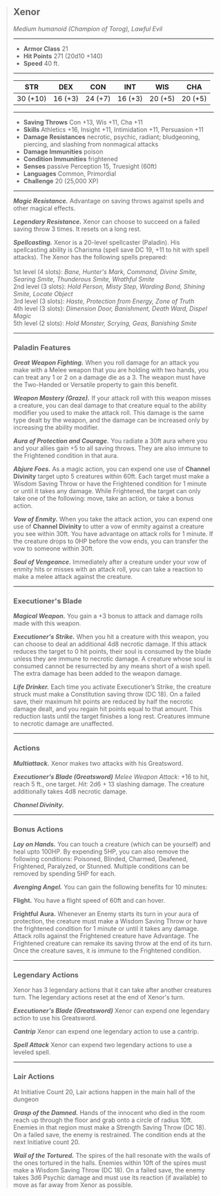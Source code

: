 > ## Xenor
> *Medium humanoid (Champion of Torog), Lawful Evil*
> ___
> - **Armor Class** 21
> - **Hit Points** 271 (20d10 +140)
> - **Speed** 40 ft.
> ___
> |STR|DEX|CON|INT|WIS|CHA|
> |:---:|:---:|:---:|:---:|:---:|:---:|
> |30 (+10)|16 (+3)|24 (+7)|16 (+3)|20 (+5)|20 (+5)|
> ___
> - **Saving Throws** Con +13, Wis +11, Cha +11
> - **Skills** Athletics +16, Insight +11, Intimidation +11, Persuasion +11
> - **Damage Resistances** necrotic, psychic, radiant; bludgeoning, piercing, and slashing from nonmagical attacks
> - **Damage Immunities** poison
> - **Condition Immunities** frightened
> - **Senses** passive Perception 15, Truesight (60ft)
> - **Languages** Common, Primordial
> - **Challenge** 20 (25,000 XP)
> ___
> ***Magic Resistance.*** Advantage on saving throws against spells and other magical effects.
>
> ***Legendary Resistance.*** Xenor can choose to succeed on a failed saving throw 3 times. It resets on a long rest.
>
> ***Spellcasting.*** Xenor is a 20-level spellcaster (Paladin). His spellcasting ability is Charisma (spell save DC 19, +11 to hit with spell attacks). The Xenor has the following spells prepared:<br>
> <br>
> 1st level (4 slots): _Bane, Hunter's Mark, Command, Divine Smite, Searing Smite, Thunderous Smite, Wrathful Smite_<br>
> 2nd level (3 slots): _Hold Person, Misty Step, Warding Bond, Shining Smite, Locate Object_<br>
> 3rd level (3 slots): _Haste, Protection from Energy, Zone of Truth_<br>
> 4th level (3 slots): _Dimension Door, Banishment, Death Ward, Dispel Magic_<br>
> 5th level (2 slots): _Hold Monster, Scrying, Geas, Banishing Smite_
> ___
> ### Paladin Features
> ***Great Weapon Fighting.*** When you roll damage for an attack you make with a Melee weapon that you are holding with two hands, you can treat any 1 or 2 on a damage die as a 3. The weapon must have the Two-Handed or Versatile property to gain this benefit.
>
> ***Weapon Mastery (Graze).*** If your attack roll with this weapon misses a creature, you can deal damage to that creature equal to the ability modifier you used to make the attack roll. This damage is the same type dealt by the weapon, and the damage can be increased only by increasing the ability modifier.
>
> ***Aura of Protection and Courage.*** You radiate a 30ft aura where you and your allies gain +5 to all saving throws. They are also immune to the Frightened condition in that aura.
>
> ***Abjure Foes.*** As a magic action, you can expend one use of **Channel Divinity** target upto 5 creatures within 60ft. Each target must make a Wisdom Saving Throw or have the Frightened condition for 1 minute or until it takes any damage. While Frightened, the target can only take one of the following: move, take an action, or take a bonus action.
> 
> ***Vow of Enmity.*** When you take the attack action, you can expend one use of **Channel Divinity** to utter a vow of enmity against a creature you see within 30ft. You have advantage on attack rolls for 1 minute. If the creature drops to 0HP before the vow ends, you can transfer the vow to someone within 30ft.
> 
> ***Soul of Vengeance.*** Immediately after a creature under your vow of enmity hits or misses with an attack roll, you can take a reaction to make a melee attack against the creature.
> 
> ___
> ### Executioner's Blade
> ***Magical Weapon.*** You gain a +3 bonus to attack and damage rolls made with this weapon.
>
> ***Executioner's Strike.*** When you hit a creature with this weapon, you can choose to deal an additional 4d8 necrotic damage. If this attack reduces the target to 0 hit points, their soul is consumed by the blade unless they are immune to necrotic damage. A creature whose soul is consumed cannot be resurrected by any means short of a wish spell. The extra damage has been added to the weapon damage.
>
> ***Life Drinker.*** Each time you activate Executioner’s Strike, the creature struck must make a Constitution saving throw (DC 18). On a failed save, their maximum hit points are reduced by half the necrotic damage dealt, and you regain hit points equal to that amount. This reduction lasts until the target finishes a long rest. Creatures immune to necrotic damage are unaffected.
> ___
> ### Actions
> ***Multiattack.*** Xenor makes two attacks with his Greatsword.
>
> ***Executioner's Blade (Greatsword)*** _Melee Weapon Attack:_ +16 to hit, reach 5 ft., one target. _Hit:_ 2d6 + 13 slashing damage. The creature additionally takes 4d8 necrotic damage.
>
> ***Channel Divinity.*** 
> ____
> ### Bonus Actions
> ***Lay on Hands.*** You can touch a creature (which can be yourself) and heal upto 100HP. By expending 5HP, you can also remove the following conditions: Poisoned, Blinded, Charmed, Deafened, Frightened, Paralyzed, or Stunned. Multiple conditions can be removed by spending 5HP for each.
>
> ***Avenging Angel.*** You can gain the following benefits for 10 minutes:
>
> **Flight.** You have a flight speed of 60ft and can hover.
>
> **Frightful Aura.** Whenever an Enemy starts its turn in your aura of protection, the creature must make a Wisdom Saving Throw or have the frightened condition for 1 minute or until it takes any damage. Attack rolls against the Frightened creature have Advantage. The Frightened creature can remake its saving throw at the end of its turn. Once the creature saves, it is immune to the Frightened condition.
> ___
> ### Legendary Actions
> Xenor has 3 legendary actions that it can take after another creatures turn. The legendary actions reset at the end of Xenor's turn.
>
> ***Executioner's Blade (Greatsword)*** Xenor can expend one legendary action to use his Greatsword.
> 
> ***Cantrip*** Xenor can expend one legendary action to use a cantrip.
> 
> ***Spell Attack*** Xenor can expend two legendary actions to use a leveled spell.
> ___
> ### Lair Actions
> At Initiative Count 20, Lair actions happen in the main hall of the dungeon
>
> ***Grasp of the Damned.*** Hands of the innocent who died in the room reach up through the floor and grab onto a circle of radius 10ft. Enemies in that region must make a Strength Saving Throw (DC 18). On a failed save, the enemy is restrained. The condition ends at the next Initiative count 20.
> 
> ***Wail of the Tortured.*** The spires of the hall resonate with the wails of the ones tortured in the halls. Enemies within 10ft of the spires must make a Wisdom Saving Throw (DC 18). On a failed save, the enemy takes 3d6 Psychic damage and must use its reaction (if available) to move as far away from Xenor as possible.